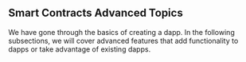 ## Smart Contracts Advanced Topics

We have gone through the basics of creating a dapp. In the following subsections, we will cover advanced features that add functionality to dapps or take advantage of existing dapps.

